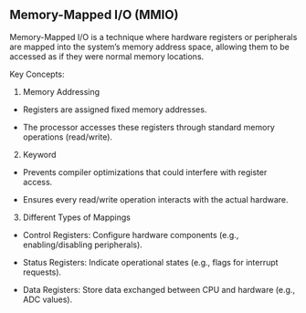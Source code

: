 ## Memory-Mapped I/O (MMIO)

Memory-Mapped I/O is a technique where hardware registers or peripherals are mapped into the system’s memory address space, allowing them to be accessed as if they were normal memory locations.

Key Concepts:
1. Memory Addressing

* Registers are assigned fixed memory addresses.

* The processor accesses these registers through standard memory operations (read/write).

2.  Keyword

* Prevents compiler optimizations that could interfere with register access.

* Ensures every read/write operation interacts with the actual hardware.

3. Different Types of Mappings

* Control Registers: Configure hardware components (e.g., enabling/disabling peripherals).

* Status Registers: Indicate operational states (e.g., flags for interrupt requests).

* Data Registers: Store data exchanged between CPU and hardware (e.g., ADC values).